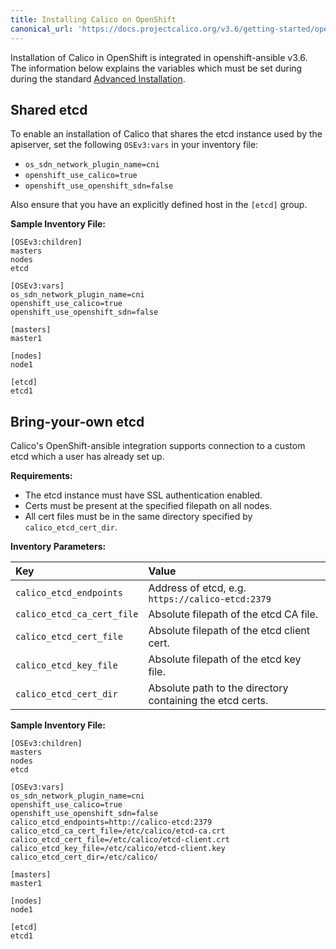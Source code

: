 ```yaml
---
title: Installing Calico on OpenShift
canonical_url: 'https://docs.projectcalico.org/v3.6/getting-started/openshift/installation'
---
```


Installation of Calico in OpenShift is integrated in openshift-ansible v3.6.
The information below explains the variables which must be set during
during the standard [Advanced Installation](https://docs.openshift.org/latest/install_config/install/advanced_install.html#configuring-cluster-variables).

## Shared etcd

To enable an installation of Calico that shares the etcd
instance used by the apiserver, set the following `OSEv3:vars` in your
inventory file:

  - `os_sdn_network_plugin_name=cni`
  - `openshift_use_calico=true`
  - `openshift_use_openshift_sdn=false`

Also ensure that you have an explicitly defined host in the `[etcd]` group.

**Sample Inventory File:**

```
[OSEv3:children]
masters
nodes
etcd

[OSEv3:vars]
os_sdn_network_plugin_name=cni
openshift_use_calico=true
openshift_use_openshift_sdn=false

[masters]
master1

[nodes]
node1

[etcd]
etcd1
```

## Bring-your-own etcd

Calico's OpenShift-ansible integration supports connection to a custom etcd which
a user has already set up.

**Requirements:**

  - The etcd instance must have SSL authentication enabled.
  - Certs must be present at the specified filepath on all nodes.
  - All cert files must be in the same directory specified by `calico_etcd_cert_dir`.

**Inventory Parameters:**

| Key | Value     |
| :------------- | :------------- |
| `calico_etcd_endpoints` | Address of etcd, e.g. `https://calico-etcd:2379` |
| `calico_etcd_ca_cert_file` | Absolute filepath of the etcd CA file. |
| `calico_etcd_cert_file` | Absolute filepath of the etcd client cert. |
| `calico_etcd_key_file` | Absolute filepath of the etcd key file. |
| `calico_etcd_cert_dir` | Absolute path to the directory containing the etcd certs. |

**Sample Inventory File:**

```
[OSEv3:children]
masters
nodes
etcd

[OSEv3:vars]
os_sdn_network_plugin_name=cni
openshift_use_calico=true
openshift_use_openshift_sdn=false
calico_etcd_endpoints=http://calico-etcd:2379
calico_etcd_ca_cert_file=/etc/calico/etcd-ca.crt
calico_etcd_cert_file=/etc/calico/etcd-client.crt
calico_etcd_key_file=/etc/calico/etcd-client.key
calico_etcd_cert_dir=/etc/calico/

[masters]
master1

[nodes]
node1

[etcd]
etcd1
```
